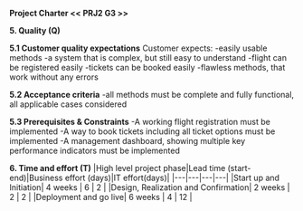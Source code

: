 **Project Charter << PRJ2 G3 >>**

**5. Quality (Q)**

**5.1 Customer quality expectations**
Customer expects:
-easily usable methods
-a system that is complex, but still easy to understand
-flight can be registered easily
-tickets can be booked easily
-flawless methods, that work without any errors

**5.2 Acceptance criteria**
-all methods must be complete and fully functional, all applicable cases considered

**5.3 Prerequisites & Constraints**
-A working flight registration must be implemented
-A way to book tickets including all ticket options must be implemented
-A management dashboard, showing multiple key performance indicators must be implemented

**6. Time and effort (T)**
|High level project phase|Lead time (start-end)|Business effort (days)|IT effort(days)|
|---|---|---|---|
|Start up and Initiation| 4 weeks | 6 | 2 |
|Design, Realization and Confirmation| 2 weeks | 2 | 2 |
|Deployment and go live| 6 weeks | 4 | 12 |
